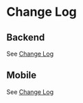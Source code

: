 
# Change Log

## Backend

See [Change Log](backend/CHANGELOG.md)

## Mobile

See [Change Log](mobile/CHANGELOG.md)
